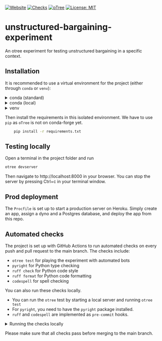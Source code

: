 [![Website](https://img.shields.io/website?url=https%3A%2F%2Fbargaining-experiment-b57fff22feef.herokuapp.com%2Fdemo&logo=heroku)](https://bargaining-experiment-b57fff22feef.herokuapp.com/demo)
[![Checks](https://github.com/stanmart/unstructured-bargaining-experiment/actions/workflows/ci.yml/badge.svg)](https://github.com/stanmart/unstructured-bargaining-experiment/actions/workflows/ci.yml)
[![oTree](https://img.shields.io/badge/powered_by-oTree-blue?logo=python)](https://www.otree.org/)
[![License: MIT](https://img.shields.io/badge/license-MIT-blue)](https://opensource.org/licenses/MIT)

# unstructured-bargaining-experiment
An otree experiment for testing unstructured bargaining in a specific context.

## Installation

It is recommended to use a virtual environment for the project (either through `conda` or `venv`):

<details>
<summary>conda (standard)</summary>

Create the environment
```bash
    conda create --name unstructured-bargaining-experiment -y python pip
```
Activate the environment:
```bash
    conda activate unstructured-bargaining-experiment
```

</details>

<details>
<summary>conda (local)</summary>

Create the environment
```bash
    conda create --prefix=venv -y python pip
```
Activate the environment:
```bash
    conda activate ./venv
```

</details>

<details>
<summary>venv</summary>

Create the environment
```bash
    python3 -m venv ./venv
```
Activate the environment:
```bash
    source venv/bin/activate  # Linux/Mac
    venv/Script/activate  # Windows
```

</details>

Then install the requirements in this isolated environment.
We have to use `pip` as `oTree` is not on conda-forge yet.

```bash
    pip install -r requirements.txt
```

## Testing locally

Open a terminal in the project folder and run

```bash
otree devserver
```

Then navigate to http://localhost:8000 in your browser.
You can stop the server by pressing <btn>Ctrl</btn>+<btn>c</btn> in your terminal window.

## Prod deployment

The `Procfile` is set up to start a production server on Heroku. Simply create an app, assign a dyno and a Postgres database, and deploy the app from this repo.

## Automated checks

The project is set up with GitHub Actions to run automated checks on every push and pull request to the main branch. The checks include:
 - `otree test` for playing the experiment with automated bots
 - `pyright` for Python type checking
 - `ruff check` for Python code style
 - `ruff format` for Python code formatting
 - `codespell` for spell checking

You can also run these checks locally.
 - You can run the `otree` test by starting a local server and running `otree test`
 - For `pyright`, you need to have the `pyright` package installed.
 - `ruff` and `codespell` are implemented as `pre-commit` hooks.

<details>
<summary>Running the checks locally</summary>
You can run the oTree test and get nice output with the following one-liner:

```bash
otree devserver & otree test 2> /tmp/stderr.log || cat /tmp/stderr.log; rm /tmp/stderr.log; pkill otree
```

For the rest, install `pyright` and `pre-commit`, e.g. using `pipx`:

```bash
pipx install pyright
pipx install pre-commit
```

Then, you can install the `pre-commit` hooks by running

```bash
pre-commit install
```
This will install the hooks and run them on every commit automatically.

Finally, you can run the `pyright` checks using

```bash
pyright
```
</details>

Please make sure that all checks pass before merging to the main branch.
